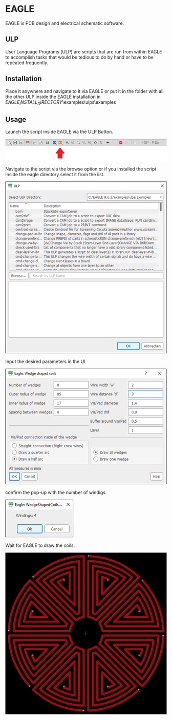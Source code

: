 # EAGLE

EAGLE is PCB design and electrical schematic software.

## ULP
User Language Programs (ULP) are scripts that are run from within EAGLE to accomplish tasks that would be tedious to do by hand or have to be repeated frequently.

## Installation
Place it anywhere and navigate to it via EAGLE or put it in the folder with all the other ULP inside the EAGLE installation in $EAGLE_INSTALL_DIRECTORY$\examples\ulps\examples

## Usage
Launch the script inside EAGLE via the ULP Button.

![](images/ULP_Button.png)

Navigate to the script via the browse option or if you installed the script inside the eagle directory select it from the list.

![](images/ULP_Select.png)

Input the desired parameters in the UI.

![](images/UI_Screenshot2.png)

confirm the pop-up with the number of windigs. 

![](images/WindingsConfirmation.png)

Wait for EAGLE to draw the coils.

![](images/ExampleLayout.png)
